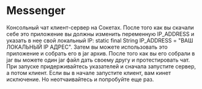 # Messenger
Консольный чат клиент-сервер на Сокетах.
После того как вы скачали себе это приложение вы должны изменить переменную IP_ADDRESS
и указать в нее свой локальный IP: static final String IP_ADDRESS = "ВАШ ЛОКАЛЬНЫЙ IP АДРЕС".
Затем вы можете использовать это приложение и собрать его в jar архив.
После того как вы его собрали в jar вы можете один jar файл дать своему другу
и протестировать чат.
При запуске придерживайтесь указателей и сначала запустите сервер, а потом клиент.
Если вы в начале запустите клиент, вам кинет исключение. Но неотчаивайтесь и попробуйте еще раз.
